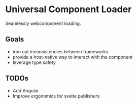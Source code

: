 # Universal Component Loader

Seamlessly webcomponent loading.

## Goals

- iron out inconsistencies between frameworks
- provide a host-native way to interact with the component
- leverage type safety

## TODOs

- Add Angular
- Improve ergonomics for svelte publishers
